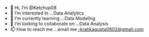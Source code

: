 - 👋 Hi, I’m @Ketchup08
- 👀 I’m interested in ...Data Analytics  
- 🌱 I’m currently learning ...Data Modeling
- 💞️ I’m looking to collaborate on ...Data Analysis 
- 📫 How to reach me ...email me -kratikagupta0802@gmail.com

<!---
Ketchup08/Ketchup08 is a ✨ special ✨ repository because its `README.md` (this file) appears on your GitHub profile.
You can click the Preview link to take a look at your changes.
--->
